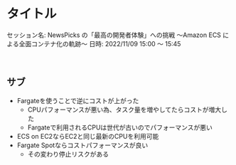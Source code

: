# タイトル

セッション名: NewsPicks の「最⾼の開発者体験」への挑戦 〜Amazon ECS による全⾯コンテナ化の軌跡〜
日時: 2022/11/09 15:00 〜 15:45

<br>

## サブ

- Fargateを使うことで逆にコストが上がった
  - CPUパフォーマンスが悪い為、タスク量を増やしてたらコストが増大した
  - Fargateで利用されるCPUは世代が古いのでパフォーマンスが悪い
- ECS on EC2ならEC2と同じ最新のCPUを利用可能
- Fargate Spotならコストパフォーマンスが良い
  - その変わり停止リスクがある
